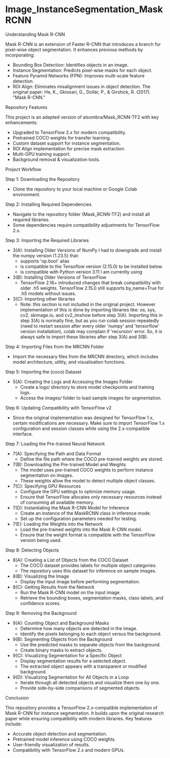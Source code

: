 # Image_InstanceSegmentation_MaskRCNN

Understanding Mask R-CNN

Mask R-CNN is an extension of Faster R-CNN that introduces a branch for pixel-wise object segmentation. It enhances previous methods by incorporating:

- Bounding Box Detection: Identifies objects in an image.
- Instance Segmentation: Predicts pixel-wise masks for each object.
- Feature Pyramid Networks (FPN): Improves multi-scale feature detection.
- ROI Align: Eliminates misalignment issues in object detection.
The original paper:
He, K., Gkioxari, G., Dollár, P., & Girshick, R. (2017). "Mask R-CNN."


Repository Features

This project is an adapted version of alsombra/Mask_RCNN-TF2 with key enhancements:

- Upgraded to TensorFlow 2.x for modern compatibility.
- Pretrained COCO weights for transfer learning.
- Custom dataset support for instance segmentation.
- ROI Align implementation for precise mask extraction.
- Multi-GPU training support.
- Background removal & visualization tools.


Project Workflow

Step 1: Downloading the Repository
- Clone the repository to your local machine or Google Colab environment.

Step 2: Installing Required Dependencies
- Navigate to the repository folder (Mask_RCNN-TF2) and install all required libraries.
- Some dependencies require compatibility adjustments for TensorFlow 2.x.

 
Step 3: Importing the Required Libraries
  - 3(A): Installing Older Versions of NumPy
    I had to downgrade and install the numpy version (1.23.5) that:
      - supports 'np.bool' alias
      - is compatible to the Tensoflow version (2.15.0) to be installed below.
      - is compatible with Python version 3.11 I am currently using
  - 3(B): Installing Older Versions of TensorFlow
    - TensorFlow 2.16+ introduced changes that break compatibility with older .h5 weights. TensorFlow 2.15.0 still supports by_name=True for .h5 models without issues.
  - 3(C): Importing other libraries
    - Note: this section is not included in the original project. However implementation of this is done by importing libraries like: os, sys, cv2, skimage.io, and cv2_imshow before step 3(A). Importing this in step 3(A) is normally fine, but as you run colab session repeatedly (need to restart session after every older 'numpy' and 'tensorflow' version installation), colab may complain if 'recursion' error. So, it is always safe to import these libraries after step 3(A) and 3(B).
   
Step 4: Importing Files from the MRCNN Folder
- Import the necessary files from the MRCNN directory, which includes model architecture, utility, and visualisation functions.

Step 5: Importing the (coco) Dataset
  - 5(A): Creating the Logs and Accessing the Images Folder
    - Create a logs/ directory to store model checkpoints and training logs.
    - Access the images/ folder to load sample images for segmentation.
   
Step 6: Updating Compatibility with TensorFlow v2
- Since the original implementation was designed for TensorFlow 1.x, certain modifications are necessary. Make sure to import TensorFlow 1.x configuration and session classes while using the 2.x-compatible interface.

Step 7: Loading the Pre-trained Neural Network
  - 7(A): Specifying the Path and Data Format
    - Define the file path where the COCO pre-trained weights are stored.
  - 7(B): Downloading the Pre-trained Model and Weights
    - The model uses pre-trained COCO weights to perform instance segmentation on images.
    - These weights allow the model to detect multiple object classes.
  - 7(C): Specifying GPU Resources
    - Configure the GPU settings to optimize memory usage.
    - Ensure that TensorFlow allocates only necessary resources instead of consuming all available memory.
  - 7(D): Instantiating the Mask R-CNN Model for Inference
    - Create an instance of the MaskRCNN class in inference mode.
    - Set up the configuration parameters needed for testing.
  - 7(E): Loading the Weights into the Network
    - Load the pre-trained weights into the Mask R-CNN model.
    - Ensure that the weight format is compatible with the TensorFlow version being used.
   
Step 8: Detecting Objects
  - 8(A): Creating a List of Objects from the COCO Dataset
    - The COCO dataset provides labels for multiple object categories.
    - The repository uses this dataset for inference on sample images.
  - 8(B): Visualizing the Image
    - Display the input image before performing segmentation.
  - 8(C): Getting Results from the Network
    - Run the Mask R-CNN model on the input image.
    - Retrieve the bounding boxes, segmentation masks, class labels, and confidence scores.

Step 9: Removing the Background
  - 9(A): Counting Object and Background Masks
    - Determine how many objects are detected in the image.
    - Identify the pixels belonging to each object versus the background.
  - 9(B): Segmenting Objects from the Background
    - Use the predicted masks to separate objects from the background.
    - Create binary masks to extract objects.
  - 9(C): Visualizing Segmentation for a Specific Object
    - Display segmentation results for a selected object.
    - The extracted object appears with a transparent or modified background.
 -  9(D): Visualizing Segmentation for All Objects in a Loop
    - Iterate through all detected objects and visualize them one by one.
    - Provide side-by-side comparisons of segmented objects.

Conclusion

This repository provides a TensorFlow 2.x-compatible implementation of Mask R-CNN for instance segmentation.
It builds upon the original research paper while ensuring compatibility with modern libraries. Key features include:

- Accurate object detection and segmentation.
- Pretrained model inference using COCO weights.
- User-friendly visualization of results.
- Compatibility with TensorFlow 2.x and modern GPUs.
